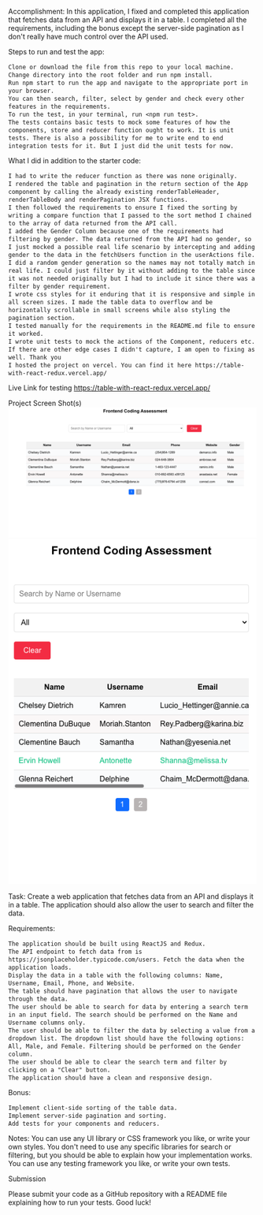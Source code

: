 Accomplishment: In this application, I fixed and completed this application that fetches data from an API and displays it in a table. I completed all the requirements, including the bonus except the server-side pagination as I don't really have much control over the API used.

Steps to run and test the app:

    Clone or download the file from this repo to your local machine.
    Change directory into the root folder and run npm install.
    Run npm start to run the app and navigate to the appropriate port in your browser.
    You can then search, filter, select by gender and check every other features in the requirements.
    To run the test, in your terminal, run <npm run test>.
    The tests contains basic tests to mock some features of how the components, store and reducer function ought to work. It is unit tests. There is also a possibility for me to write end to end integration tests for it. But I just did the unit tests for now.

What I did in addition to the starter code:

    I had to write the reducer function as there was none originally.
    I rendered the table and pagination in the return section of the App component by calling the already existing renderTableHeader, renderTableBody and renderPagination JSX functions.
    I then followed the requirements to ensure I fixed the sorting by writing a compare function that I passed to the sort method I chained to the array of data returned from the API call.
    I added the Gender Column because one of the requirements had filtering by gender. The data returned from the API had no gender, so I just mocked a possible real life scenario by intercepting and adding gender to the data in the fetchUsers function in the userActions file. I did a random gender generation so the names may not totally match in real life. I could just filter by it without adding to the table since it was not needed originally but I had to include it since there was a filter by gender requirement.
    I wrote css styles for it enduring that it is responsive and simple in all screen sizes. I made the table data to overflow and be horizontally scrollable in small screens while also styling the pagination section.
    I tested manually for the requirements in the README.md file to ensure it worked.
    I wrote unit tests to mock the actions of the Component, reducers etc.
    If there are other edge cases I didn't capture, I am open to fixing as well. Thank you
    I hosted the project on vercel. You can find it here https://table-with-react-redux.vercel.app/

Live Link for testing
https://table-with-react-redux.vercel.app/

Project Screen Shot(s)
![Screenshot of project large](src/assets/table-react.png)
![screenshot small](src/assets/table-react-small.png)

Task: Create a web application that fetches data from an API and displays it in a table. The application should also allow the user to search and filter the data.

Requirements:

    The application should be built using ReactJS and Redux.
    The API endpoint to fetch data from is https://jsonplaceholder.typicode.com/users. Fetch the data when the application loads.
    Display the data in a table with the following columns: Name, Username, Email, Phone, and Website.
    The table should have pagination that allows the user to navigate through the data.
    The user should be able to search for data by entering a search term in an input field. The search should be performed on the Name and Username columns only.
    The user should be able to filter the data by selecting a value from a dropdown list. The dropdown list should have the following options: All, Male, and Female. Filtering should be performed on the Gender column.
    The user should be able to clear the search term and filter by clicking on a "Clear" button.
    The application should have a clean and responsive design.

Bonus:

    Implement client-side sorting of the table data.
    Implement server-side pagination and sorting.
    Add tests for your components and reducers.

Notes:
    You can use any UI library or CSS framework you like, or write your own styles.
    You don't need to use any specific libraries for search or filtering, but you should be able to explain how your implementation works.
    You can use any testing framework you like, or write your own tests.

Submission

Please submit your code as a GitHub repository with a README file explaining how to run your tests.
Good luck!
